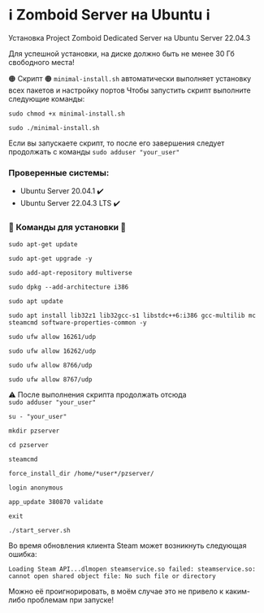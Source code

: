 # ℹ️ Zomboid Server на Ubuntu ℹ️
Установка Project Zomboid Dedicated Server на Ubuntu Server 22.04.3

Для успешной установки, на диске должно быть не менее 30 Гб свободного места!

🟠 Скрипт 🟠
`minimal-install.sh` автоматически выполняет установку всех пакетов и настройку портов
Чтобы запустить скрипт выполните следующие команды:

`sudo chmod +x minimal-install.sh`

`sudo ./minimal-install.sh`

Если вы запускаете скрипт, то после его завершения следует продолжать с команды `sudo adduser "your_user"`

### Проверенные системы:
- Ubuntu Server 20.04.1 ✔️
- Ubuntu Server 22.04.3 LTS ✔️

### 🔻 Команды для установки 🔻


`sudo apt-get update`

`sudo apt-get upgrade -y`

`sudo add-apt-repository multiverse`

`sudo dpkg --add-architecture i386`

`sudo apt update`

`sudo apt install lib32z1 lib32gcc-s1 libstdc++6:i386 gcc-multilib mc steamcmd software-properties-common -y`

`sudo ufw allow 16261/udp`

`sudo ufw allow 16262/udp`

`sudo ufw allow 8766/udp`

`sudo ufw allow 8767/udp`

⚠️ После выполнения скрипта продолжать отсюда <br> `sudo adduser "your_user"`

`su - "your_user"`

`mkdir pzserver`

`cd pzserver`

`steamcmd`

`force_install_dir /home/*user*/pzserver/`

`login anonymous`

`app_update 380870 validate`

`exit`

`./start_server.sh`

Во время обновления клиента Steam может возникнуть следующая ошибка:

`Loading Steam API...dlmopen steamservice.so failed: steamservice.so: cannot open shared object file: No such file or directory`

Можно её проигнорировать, в моём случае это не привело к каким-либо проблемам при запуске!
